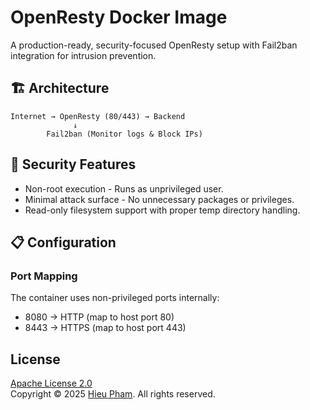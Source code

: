 
# OpenResty Docker Image
A production-ready, security-focused OpenResty setup with Fail2ban integration for intrusion prevention.

## 🏗️ Architecture
```
Internet → OpenResty (80/443) → Backend
              ↓
        Fail2ban (Monitor logs & Block IPs)
```

## 🔐 Security Features
* Non-root execution - Runs as unprivileged user.
* Minimal attack surface - No unnecessary packages or privileges.
* Read-only filesystem support with proper temp directory handling.

## 📋 Configuration
### Port Mapping
The container uses non-privileged ports internally:
* 8080 → HTTP (map to host port 80)
* 8443 → HTTPS (map to host port 443)

## License
[Apache License 2.0](LICENSE)  
Copyright &copy; 2025 [Hieu Pham](https://github.com/hieupth). All rights reserved.
